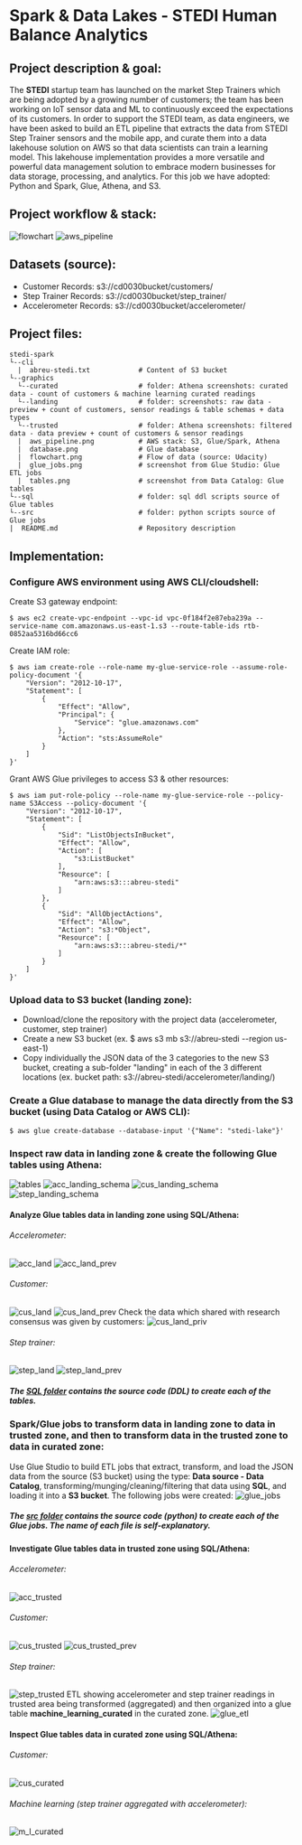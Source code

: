 # Spark & Data Lakes - STEDI Human Balance Analytics

## Project description & goal:
The **STEDI** startup team has launched on the market Step Trainers which are being adopted by a growing number of 
customers; the team has been working on IoT sensor data and ML to continuously exceed the expectations of its customers.
In order to support the STEDI team, as data engineers, we have been asked to build an ETL pipeline that extracts 
the data from STEDI Step Trainer sensors and the mobile app, and curate them into a data lakehouse solution on AWS so 
that data scientists can train a learning model. This lakehouse implementation provides a more versatile and powerful 
data management solution to embrace modern businesses for data storage, processing, and analytics. 
For this job we have adopted: 
Python and Spark, Glue, Athena, and S3.

## Project workflow & stack:
![flowchart](https://raw.githubusercontent.com/abreufreire/stedi-spark/master/graphics/flowchart.png)
![aws_pipeline](https://raw.githubusercontent.com/abreufreire/sparkify-spark/master/graphics/aws_pipeline.png)

## Datasets (source):
- Customer Records: s3://cd0030bucket/customers/
- Step Trainer Records: s3://cd0030bucket/step_trainer/
- Accelerometer Records: s3://cd0030bucket/accelerometer/
    
## Project files:
```
stedi-spark
└--cli
  |  abreu-stedi.txt            # Content of S3 bucket
└--graphics
  └--curated                    # folder: Athena screenshots: curated data - count of customers & machine learning curated readings                    
  └--landing                    # folder: screenshots: raw data - preview + count of customers, sensor readings & table schemas + data types
  └--trusted                    # folder: Athena screenshots: filtered data - data preview + count of customers & sensor readings
  |  aws_pipeline.png           # AWS stack: S3, Glue/Spark, Athena
  |  database.png               # Glue database
  |  flowchart.png              # Flow of data (source: Udacity)
  |  glue_jobs.png              # screenshot from Glue Studio: Glue ETL jobs
  |  tables.png                 # screenshot from Data Catalog: Glue tables
└--sql                          # folder: sql ddl scripts source of Glue tables                    
└--src                          # folder: python scripts source of Glue jobs 
|  README.md                    # Repository description
```

## Implementation:
### Configure AWS environment using AWS CLI/cloudshell:

Create S3 gateway endpoint:
```
$ aws ec2 create-vpc-endpoint --vpc-id vpc-0f184f2e87eba239a --service-name com.amazonaws.us-east-1.s3 --route-table-ids rtb-0852aa5316bd66cc6
```

Create IAM role:
```
$ aws iam create-role --role-name my-glue-service-role --assume-role-policy-document '{
    "Version": "2012-10-17",
    "Statement": [
        {
            "Effect": "Allow",
            "Principal": {
                "Service": "glue.amazonaws.com"
            },
            "Action": "sts:AssumeRole"
        }
    ]
}'
```

Grant AWS Glue privileges to access S3 & other resources:
```
$ aws iam put-role-policy --role-name my-glue-service-role --policy-name S3Access --policy-document '{
    "Version": "2012-10-17",
    "Statement": [
        {
            "Sid": "ListObjectsInBucket",
            "Effect": "Allow",
            "Action": [
                "s3:ListBucket"
            ],
            "Resource": [
                "arn:aws:s3:::abreu-stedi"
            ]
        },
        {
            "Sid": "AllObjectActions",
            "Effect": "Allow",
            "Action": "s3:*Object",
            "Resource": [
                "arn:aws:s3:::abreu-stedi/*"
            ]
        }
    ]
}'
```

### Upload data to S3 bucket (landing zone):
- Download/clone the repository with the project data (accelerometer, customer, step trainer)
- Create a new S3 bucket (ex. $ aws s3 mb s3://abreu-stedi --region us-east-1)
- Copy individually the JSON data of the 3 categories to the new S3 bucket, creating a sub-folder "landing" in each of the 3 different locations (ex. bucket path: s3://abreu-stedi/accelerometer/landing/)

### Create a Glue database to manage the data directly from the S3 bucket (using Data Catalog or AWS CLI):
```
$ aws glue create-database --database-input '{"Name": "stedi-lake"}'
```

### Inspect raw data in landing zone & create the following Glue tables using Athena:
![tables](https://raw.githubusercontent.com/abreufreire/stedi-spark/master/graphics/tables.png)
![acc_landing_schema](https://raw.githubusercontent.com/abreufreire/stedi-spark/master/graphics/landing/acc_landing_schema.png)
![cus_landing_schema](https://raw.githubusercontent.com/abreufreire/stedi-spark/master/graphics/landing/cus_landing_schema.png)
![step_landing_schema](https://raw.githubusercontent.com/abreufreire/stedi-spark/master/graphics/landing/step_landing_schema.png)

#### Analyze Glue tables data in landing zone using SQL/Athena:
###### Accelerometer:
![acc_land](https://raw.githubusercontent.com/abreufreire/stedi-spark/master/graphics/landing/accelerometer_landing.png)
![acc_land_prev](https://raw.githubusercontent.com/abreufreire/stedi-spark/master/graphics/landing/accelerometer_landing_preview.png)
###### Customer:
![cus_land](https://raw.githubusercontent.com/abreufreire/stedi-spark/master/graphics/landing/customer_landing.png)
![cus_land_prev](https://raw.githubusercontent.com/abreufreire/stedi-spark/master/graphics/landing/customer_landing_preview.png)
Check the data which shared with research consensus was given by customers:
![cus_land_priv](https://raw.githubusercontent.com/abreufreire/stedi-spark/master/graphics/landing/customer_landing_to_trusted_test.png)
###### Step trainer:
![step_land](https://raw.githubusercontent.com/abreufreire/stedi-spark/master/graphics/landing/step_trainer_landing.png)
![step_land_prev](https://raw.githubusercontent.com/abreufreire/stedi-spark/master/graphics/landing/step_trainer_preview_preview.png)

##### The [SQL folder](https://raw.githubusercontent.com/abreufreire/stedi-spark/master/sql/) contains the source code (DDL) to create each of the tables.

### Spark/Glue jobs to transform data in landing zone to data in trusted zone, and then to transform data in the trusted zone to data in curated zone:
Use Glue Studio to build ETL jobs that extract, transform, and load the JSON data from the source (S3 bucket) using the type: **Data source - Data Catalog**, transforming/munging/cleaning/filtering that data using **SQL**, and loading it into a **S3 bucket**. 
The following jobs were created: 
![glue_jobs](https://raw.githubusercontent.com/abreufreire/stedi-spark/master/graphics/glue_jobs.png)


##### The [src folder](https://raw.githubusercontent.com/abreufreire/stedi-spark/master/src/) contains the source code (python) to create each of the Glue jobs. The name of each file is self-explanatory.

####  Investigate Glue tables data in trusted zone using SQL/Athena:
###### Accelerometer:
![acc_trusted](https://raw.githubusercontent.com/abreufreire/stedi-spark/master/graphics/trusted/accelerometer_trusted.png)
###### Customer:
![cus_trusted](https://raw.githubusercontent.com/abreufreire/stedi-spark/master/graphics/trusted/customer_trusted.png)
![cus_trusted_prev](https://raw.githubusercontent.com/abreufreire/stedi-spark/master/graphics/trusted/customer_trusted_preview.png)
###### Step trainer:
![step_trusted](https://raw.githubusercontent.com/abreufreire/stedi-spark/master/graphics/trusted/step_trainer_trusted.png)
ETL showing accelerometer and step trainer readings in trusted area being transformed (aggregated) and then organized into a glue table **machine_learning_curated** in the curated zone. 
![glue_etl](https://raw.githubusercontent.com/abreufreire/stedi-spark/master/trusted/glue_etl.png)

####  Inspect Glue tables data in curated zone using SQL/Athena:
###### Customer:
![cus_curated](https://raw.githubusercontent.com/abreufreire/stedi-spark/master/graphics/curated/customer_curated.png)

###### Machine learning (step trainer aggregated with accelerometer):
![m_l_curated](https://raw.githubusercontent.com/abreufreire/stedi-spark/master/graphics/curated/machine_learning_curated.png)
